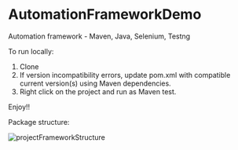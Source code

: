 # AutomationFrameworkDemo
Automation framework - Maven, Java, Selenium, Testng

To run locally:
  1) Clone 
  2) If version incompatibility errors, update pom.xml with compatible current version(s) using Maven dependencies.
  3) Right click on the project and run as Maven test. 
 
 Enjoy!!
 
 Package structure:
 
![projectFrameworkStructure](https://user-images.githubusercontent.com/110920204/197255880-9eeb8a1b-074b-4112-a641-8682f9f08d1a.jpg)
